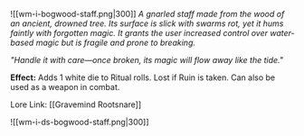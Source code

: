 ![[wm-i-bogwood-staff.png|300]]
_A gnarled staff made from the wood of an ancient, drowned tree. Its surface is slick with swarms rot, yet it hums faintly with forgotten magic. It grants the user increased control over water-based magic but is fragile and prone to breaking._

_"Handle it with care—once broken, its magic will flow away like the tide."_

**Effect:** Adds 1 white die to Ritual rolls. Lost if Ruin is taken. Can also be used as a weapon in combat.

Lore Link: [[Gravemind Rootsnare]]

![[wm-i-ds-bogwood-staff.png|300]]
